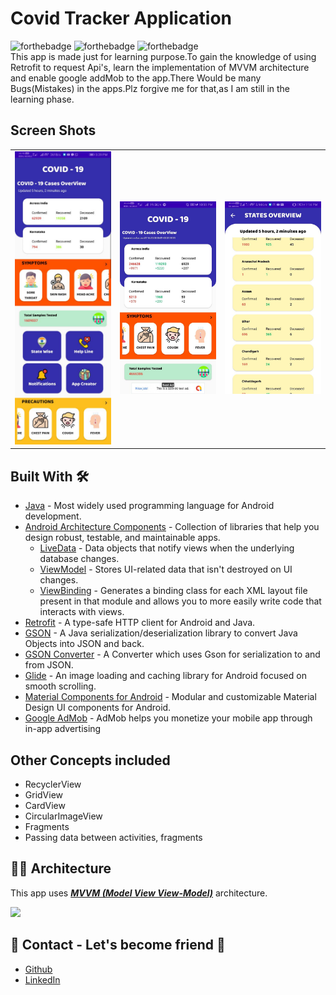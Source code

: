 # Covid Tracker Application
![forthebadge](https://forthebadge.com/images/badges/built-with-love.svg)
![forthebadge](https://forthebadge.com/images/badges/built-for-android.svg)
![forthebadge](https://forthebadge.com/images/badges/made-with-java.svg)
</br>
This app is made just for learning purpose.To gain the knowledge of using Retrofit to request Api's, learn the implementation of MVVM architecture and enable google addMob to the app.There Would be many Bugs(Mistakes) in the apps.Plz forgive me for that,as I am still in the learning phase.
## Screen Shots
<table>
  <tr>
    <td><img src="https://github.com/udit512/covid-19_tracker/blob/master/photos/Full%20Screen.jpg" width="250px"></td>
    <td><img src="https://github.com/udit512/covid-19_tracker/blob/master/photos/Home%20Page.jpg" width="250px"></td>
    <td><img src="https://github.com/udit512/covid-19_tracker/blob/master/photos/States%20OverView.jpg" width="250px"></td>
  </tr>
</table>

## Built With 🛠
- [Java](https://www.java.com/en/) - Most widely used programming language for Android development.
- [Android Architecture Components](https://developer.android.com/topic/libraries/architecture) - Collection of libraries that help you design robust, testable, and maintainable apps.
  - [LiveData](https://developer.android.com/topic/libraries/architecture/livedata) - Data objects that notify views when the underlying database changes.
  - [ViewModel](https://developer.android.com/topic/libraries/architecture/viewmodel) - Stores UI-related data that isn't destroyed on UI changes. 
  - [ViewBinding](https://developer.android.com/topic/libraries/view-binding) - Generates a binding class for each XML layout file present in that module and allows you to more easily write code that interacts with views.
- [Retrofit](https://square.github.io/retrofit/) - A type-safe HTTP client for Android and Java.
- [GSON](https://github.com/google/gson) - A Java serialization/deserialization library to convert Java Objects into JSON and back.
- [GSON Converter](https://github.com/square/retrofit/tree/master/retrofit-converters/gson) - A Converter which uses Gson for serialization to and from JSON.
- [Glide](https://github.com/bumptech/glide) - An image loading and caching library for Android focused on smooth scrolling.
- [Material Components for Android](https://github.com/material-components/material-components-android) - Modular and customizable Material Design UI components for Android.
- [Google AdMob](https://developers.google.com/admob/android/quick-start) - AdMob helps you monetize your mobile app through in-app advertising

## Other Concepts included
- RecyclerView
- GridView
- CardView
- CircularImageView
- Fragments
- Passing data between activities, fragments

## 👨‍🔧 Architecture
This app uses [***MVVM (Model View View-Model)***](https://developer.android.com/jetpack/docs/guide#recommended-app-arch) architecture.

![](https://developer.android.com/topic/libraries/architecture/images/final-architecture.png)

## 📱 Contact - Let's become friend  🤝
- [Github](https://github.com/udit512)
- [LinkedIn](https://www.linkedin.com/in/udit-pathak/)
